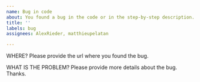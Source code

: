 ```yaml
---
name: Bug in code
about: You found a bug in the code or in the step-by-step description.
title: ''
labels: bug
assignees: AlexRieder, matthieupelatan

---
```


WHERE?
Please provide the url where you found the bug.

WHAT IS THE PROBLEM?
Please provide more details about the bug. Thanks.
